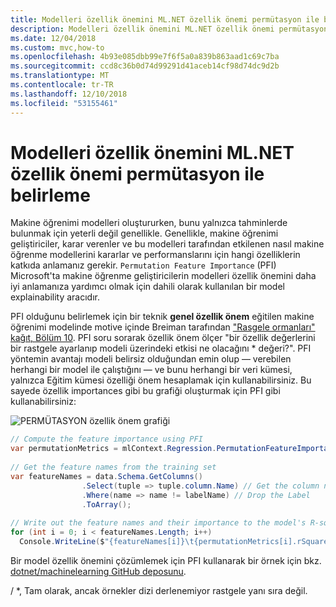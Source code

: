 ```yaml
---
title: Modelleri özellik önemini ML.NET özellik önemi permütasyon ile belirleme
description: Modelleri özellik önemini ML.NET özellik önemi permütasyon ile anlama
ms.date: 12/04/2018
ms.custom: mvc,how-to
ms.openlocfilehash: 4b93e085dbb99e7f6f5a0a839b863aad1c69c7ba
ms.sourcegitcommit: ccd8c36b0d74d99291d41aceb14cf98d74dc9d2b
ms.translationtype: MT
ms.contentlocale: tr-TR
ms.lasthandoff: 12/10/2018
ms.locfileid: "53155461"
---
```

# <a name="determine-the-feature-importance-of-models-with-permutation-feature-importance-in-mlnet"></a>Modelleri özellik önemini ML.NET özellik önemi permütasyon ile belirleme

Makine öğrenimi modelleri oluştururken, bunu yalnızca tahminlerde bulunmak için yeterli değil genellikle. Genellikle, makine öğrenimi geliştiriciler, karar verenler ve bu modelleri tarafından etkilenen nasıl makine öğrenme modellerini kararlar ve performanslarını için hangi özelliklerin katkıda anlamanız gerekir. `Permutation Feature Importance` (PFI) Microsoft'ta makine öğrenme geliştiricilerin modelleri özellik önemini daha iyi anlamanıza yardımcı olmak için dahili olarak kullanılan bir model explainability aracıdır.

PFI olduğunu belirlemek için bir teknik **genel özellik önem** eğitilen makine öğrenimi modelinde motive içinde Breiman tarafından ["Rasgele ormanları" kağıt, Bölüm 10](https://www.stat.berkeley.edu/~breiman/randomforest2001.pdf). PFI soru sorarak özellik önem ölçer "bir özellik değerlerini bir rastgele ayarlanıp modeli üzerindeki etkisi ne olacağını * değeri?". PFI yöntemin avantajı modeli belirsiz olduğundan emin olup — verebilen herhangi bir model ile çalıştığını — ve bunu herhangi bir veri kümesi, yalnızca Eğitim kümesi özelliği önem hesaplamak için kullanabilirsiniz. Bu sayede özellik importances gibi bu grafiği oluşturmak için PFI gibi kullanabilirsiniz:

![PERMÜTASYON özellik önem grafiği](./media/determine-global-feature-importance-in-model/pfi-graph.png)

```csharp
// Compute the feature importance using PFI
var permutationMetrics = mlContext.Regression.PermutationFeatureImportance(model, data);
 
// Get the feature names from the training set
var featureNames = data.Schema.GetColumns()
                .Select(tuple => tuple.column.Name) // Get the column names
                .Where(name => name != labelName) // Drop the Label
                .ToArray();
 
// Write out the feature names and their importance to the model's R-squared value
for (int i = 0; i < featureNames.Length; i++)
  Console.WriteLine($"{featureNames[i]}\t{permutationMetrics[i].rSquared:G4}");
```

Bir model özellik önemini çözümlemek için PFI kullanarak bir örnek için bkz. [dotnet/machinelearning GitHub deposunu](https://github.com/dotnet/machinelearning/blob/master/docs/samples/Microsoft.ML.Samples/Dynamic/PermutationFeatureImportance.cs).

/ *, Tam olarak, ancak örnekler dizi derlenemiyor rastgele yanı sıra değil.
